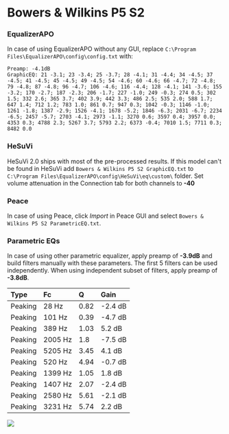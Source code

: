 # Bowers & Wilkins P5 S2

### EqualizerAPO
In case of using EqualizerAPO without any GUI, replace `C:\Program Files\EqualizerAPO\config\config.txt`
with:
```
Preamp: -4.1dB
GraphicEQ: 21 -3.1; 23 -3.4; 25 -3.7; 28 -4.1; 31 -4.4; 34 -4.5; 37 -4.5; 41 -4.5; 45 -4.5; 49 -4.5; 54 -4.6; 60 -4.6; 66 -4.7; 72 -4.8; 79 -4.8; 87 -4.8; 96 -4.7; 106 -4.6; 116 -4.4; 128 -4.1; 141 -3.6; 155 -3.2; 170 -2.7; 187 -2.3; 206 -1.7; 227 -1.0; 249 -0.3; 274 0.5; 302 1.5; 332 2.6; 365 3.7; 402 3.9; 442 3.3; 486 2.5; 535 2.0; 588 1.7; 647 1.4; 712 1.2; 783 1.0; 861 0.7; 947 0.3; 1042 -0.3; 1146 -1.0; 1261 -1.8; 1387 -2.9; 1526 -4.1; 1678 -5.2; 1846 -6.3; 2031 -6.7; 2234 -6.5; 2457 -5.7; 2703 -4.1; 2973 -1.1; 3270 0.6; 3597 0.4; 3957 0.0; 4353 0.3; 4788 2.3; 5267 3.7; 5793 2.2; 6373 -0.4; 7010 1.5; 7711 0.3; 8482 0.0
```

### HeSuVi
HeSuVi 2.0 ships with most of the pre-processed results. If this model can't be found in HeSuVi add
`Bowers & Wilkins P5 S2 GraphicEQ.txt` to `C:\Program Files\EqualizerAPO\config\HeSuVi\eq\custom\` folder.
Set volume attenuation in the Connection tab for both channels to **-40**

### Peace
In case of using Peace, click *Import* in Peace GUI and select `Bowers & Wilkins P5 S2 ParametricEQ.txt`.

### Parametric EQs
In case of using other parametric equalizer, apply preamp of **-3.9dB** and build filters manually
with these parameters. The first 5 filters can be used independently.
When using independent subset of filters, apply preamp of **-3.8dB**.

| Type    | Fc      |    Q | Gain    |
|:--------|:--------|:-----|:--------|
| Peaking | 28 Hz   | 0.82 | -2.4 dB |
| Peaking | 101 Hz  | 0.39 | -4.7 dB |
| Peaking | 389 Hz  | 1.03 | 5.2 dB  |
| Peaking | 2005 Hz | 1.8  | -7.5 dB |
| Peaking | 5205 Hz | 3.45 | 4.1 dB  |
| Peaking | 520 Hz  | 4.94 | -0.7 dB |
| Peaking | 1399 Hz | 1.05 | 1.8 dB  |
| Peaking | 1407 Hz | 2.07 | -2.4 dB |
| Peaking | 2580 Hz | 5.61 | -2.1 dB |
| Peaking | 3231 Hz | 5.74 | 2.2 dB  |

![](https://raw.githubusercontent.com/jaakkopasanen/AutoEq/master/results/rtings/rtings/Bowers%20&%20Wilkins%20P5%20S2/Bowers%20&%20Wilkins%20P5%20S2.png)